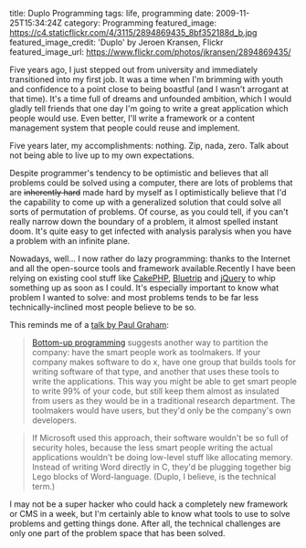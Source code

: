 title: Duplo Programming
tags: life, programming
date: 2009-11-25T15:34:24Z
category: Programming
featured_image: https://c4.staticflickr.com/4/3115/2894869435_8bf352188d_b.jpg
featured_image_credit: 'Duplo' by Jeroen Kransen, Flickr
featured_image_url: https://www.flickr.com/photos/jkransen/2894869435/

Five years ago, I just stepped out from university and immediately transitioned into my first job. It was a time when I'm brimming with youth and confidence to a point close to being boastful (and I wasn't arrogant at that time). It's a time full of dreams and unfounded ambition, which I would gladly tell friends that one day I'm going to write a great application which people would use. Even better, I'll write a framework or a content management system that people could reuse and implement.

Five years later, my accomplishments: nothing. Zip, nada, zero. Talk about not being able to live up to my own expectations.

Despite programmer's tendency to be optimistic and believes that all problems could be solved using a computer, there are lots of problems that are ~~inherently hard~~ made hard by myself as I optimistically believe that I'd the capability to come up with a generalized solution that could solve all sorts of permutation of problems. Of course, as you could tell, if you can't really narrow down the boundary of a problem, it almost spelled instant doom. It's quite easy to get infected with analysis paralysis when you have a problem with an infinite plane.

Nowadays, well… I now rather do lazy programming: thanks to the Internet and all the open-source tools and framework available.Recently I have been relying on existing cool stuff like [CakePHP][cakephp], [Bluetrip][bluetrip] and [jQuery][jquery] to whip something up as soon as I could. It's especially important to know what problem I wanted to solve: and most problems tends to be far less technically-inclined most people believe to be so.

This reminds me of a [talk by Paul Graham][hackers]:

> [Bottom-up programming][bottomup] suggests another way to partition the company: have the smart people work as toolmakers. If your company makes software to do x, have one group that builds tools for writing software of that type, and another that uses these tools to write the applications. This way you might be able to get smart people to write 99% of your code, but still keep them almost as insulated from users as they would be in a traditional research department. The toolmakers would have users, but they'd only be the company's own developers.

> If Microsoft used this approach, their software wouldn't be so full of security holes, because the less smart people writing the actual applications wouldn't be doing low-level stuff like allocating memory. Instead of writing Word directly in C, they'd be plugging together big Lego blocks of Word-language. (Duplo, I believe, is the technical term.)

I may not be a super hacker who could hack a completely new framework or CMS in a week, but I'm certainly able to know what tools to use to solve problems and getting things done. After all, the technical challenges are only one part of the problem space that has been solved.

[cakephp]: http://cakephp.org/
[bluetrip]: http://bluetrip.org/
[jquery]: http://jquery.com/
[hackers]: http://www.itconversations.com/shows/detail188.html
[bottomup]: http://www.paulgraham.com/progbot.html
